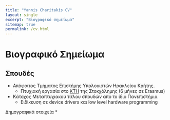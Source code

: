 ```yaml
---
title: "Yannis Charitakis CV"
layout: single
excerpt: "Βιογραφικό σημείωμα"
sitemap: true
permalink: /cv.html
---
```


# Βιογραφικό Σημείωμα

## Σπουδές
* Απόφοιτος Τμήματος Επιστήμης Υπολογιστών Ηρακλείου Κρήτης.
  * Πτυχιακή εργασία στο [KTH][1] της Στοκχόλημης (6 μήνες σε Erasmus)
* Κάτοχος Μεταπτυχιακού τίτλου σπουδών απο το ίδιο Πανεπιστήμιο.
  * Ειδίκευση σε device drivers και low level hardware programming





Δημογραφικά στοιχεία
*  

[1]: http://kth.se
